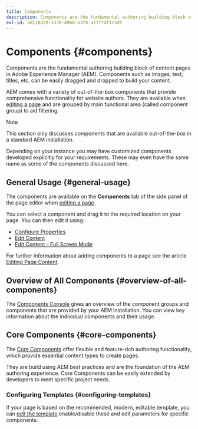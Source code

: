 ```yaml
---
title: Components
description: Components are the fundamental authoring building block of content pages in AEM
exl-id: a8118329-1330-49b0-a3f8-a27774f1c5df
---
```

# Components {#components}

Components are the fundamental authoring building block of content pages in Adobe Experience Manager (AEM). Components such as images, text, titles, etc. can be easily dragged and dropped to build your content.

AEM comes with a variety of out-of-the-box components that provide comprehensive functionality for website authors. They are available when [editing a page](/help/sites-cloud/authoring/fundamentals/editing-content.md) and are grouped by main functional area (called component group) to aid filtering.

>[!NOTE]
>
>This section only discusses components that are available out-of-the-box in a standard AEM installation.
>
>Depending on your instance you may have customized components developed explicitly for your requirements. These may even have the same name as some of the components discussed here.

## General Usage {#general-usage}

The components are available on the **Components** tab of the side panel of the page editor when [editing a page](/help/sites-cloud/authoring/fundamentals/editing-content.md).

You can select a component and drag it to the required location on your page. You can then edit it using:

* [Configure Properties](/help/sites-cloud/authoring/fundamentals/page-properties.md)
* [Edit Content](/help/sites-cloud/authoring/fundamentals/editing-content.md)
* [Edit Content - Full Screen Mode](/help/sites-cloud/authoring/fundamentals/editing-content.md#edit-content-full-screen-mode)

For further information about adding components to a page see the article [Editing Page Content](/help/sites-cloud/authoring/fundamentals/editing-content.md).

## Overview of All Components {#overview-of-all-components}

The [Components Console](/help/sites-cloud/authoring/features/components-console.md) gives an overview of the component groups and components that are provided by your AEM installation. You can view key information about the individual components and their usage.

## Core Components {#core-components}

The [Core Components](https://docs.adobe.com/content/help/en/experience-manager-core-components/using/introduction.html) offer flexible and feature-rich authoring functionality, which provide essential content types to create pages.

They are build using AEM best practices and are the foundation of the AEM authoring experience. Core Components can be easily extended by developers to meet specific project needs.

### Configuring Templates {#configuring-templates}

If your page is based on the recommended, modern, editable template, you can [edit the template](/help/sites-cloud/authoring/features/templates.md) enable/disable these and edit parameters for specific components.
